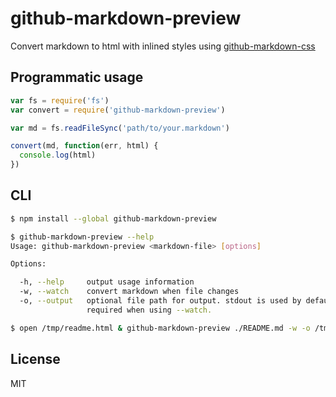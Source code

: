 # github-markdown-preview

Convert markdown to html with inlined styles using [github-markdown-css](https://github.com/sindresorhus/github-markdown-css)

## Programmatic usage

``` js
var fs = require('fs')
var convert = require('github-markdown-preview')

var md = fs.readFileSync('path/to/your.markdown')

convert(md, function(err, html) {
  console.log(html)
})
```

## CLI

``` sh
$ npm install --global github-markdown-preview
```

``` sh
$ github-markdown-preview --help
Usage: github-markdown-preview <markdown-file> [options]

Options:

  -h, --help     output usage information
  -w, --watch    convert markdown when file changes
  -o, --output   optional file path for output. stdout is used by default.
                 required when using --watch.
```

``` sh
$ open /tmp/readme.html & github-markdown-preview ./README.md -w -o /tmp/readme.html
```

## License

MIT
